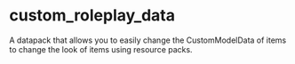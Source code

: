 # custom_roleplay_data
 A datapack that allows you to easily change the CustomModelData of items to change the look of items using resource packs.
